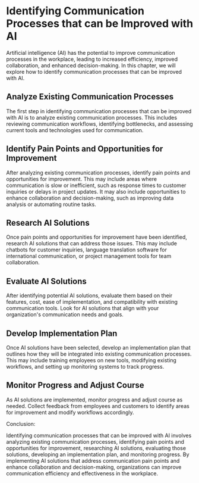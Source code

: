 Identifying Communication Processes that can be Improved with AI
==================================================================================================================================

Artificial intelligence (AI) has the potential to improve communication processes in the workplace, leading to increased efficiency, improved collaboration, and enhanced decision-making. In this chapter, we will explore how to identify communication processes that can be improved with AI.

Analyze Existing Communication Processes
----------------------------------------

The first step in identifying communication processes that can be improved with AI is to analyze existing communication processes. This includes reviewing communication workflows, identifying bottlenecks, and assessing current tools and technologies used for communication.

Identify Pain Points and Opportunities for Improvement
------------------------------------------------------

After analyzing existing communication processes, identify pain points and opportunities for improvement. This may include areas where communication is slow or inefficient, such as response times to customer inquiries or delays in project updates. It may also include opportunities to enhance collaboration and decision-making, such as improving data analysis or automating routine tasks.

Research AI Solutions
---------------------

Once pain points and opportunities for improvement have been identified, research AI solutions that can address those issues. This may include chatbots for customer inquiries, language translation software for international communication, or project management tools for team collaboration.

Evaluate AI Solutions
---------------------

After identifying potential AI solutions, evaluate them based on their features, cost, ease of implementation, and compatibility with existing communication tools. Look for AI solutions that align with your organization's communication needs and goals.

Develop Implementation Plan
---------------------------

Once AI solutions have been selected, develop an implementation plan that outlines how they will be integrated into existing communication processes. This may include training employees on new tools, modifying existing workflows, and setting up monitoring systems to track progress.

Monitor Progress and Adjust Course
----------------------------------

As AI solutions are implemented, monitor progress and adjust course as needed. Collect feedback from employees and customers to identify areas for improvement and modify workflows accordingly.

Conclusion:

Identifying communication processes that can be improved with AI involves analyzing existing communication processes, identifying pain points and opportunities for improvement, researching AI solutions, evaluating those solutions, developing an implementation plan, and monitoring progress. By implementing AI solutions that address communication pain points and enhance collaboration and decision-making, organizations can improve communication efficiency and effectiveness in the workplace.
